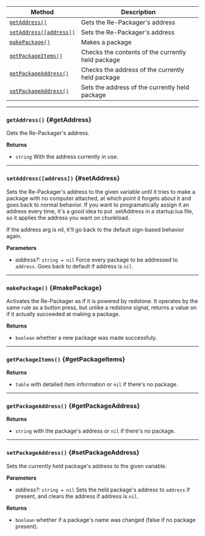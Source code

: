 | Method                                 | Description                                                  |
| -------------------------------------- | ------------------------------------------------------------ |
| [`getAddress()`](#getAddress)            | Gets the Re-Packager's address |
| [`setAddress([address])`](#setAddress)            | Sets the Re-Packager's address |
| [`makePackage()`](#makePackage)            | Makes a package |
| [`getPackageItems()`](#getPackageItems)            | Checks the contents of the currently held package |
| [`getPackageAddress()`](#getPackageAddress)            | Checks the address of the currently held package |
| [`setPackageAddress()`](#setPackageAddress)            | Sets the address of the currently held package |

---

### `getAddress()` {#getAddress}

Gets the Re-Packager's address.

**Returns**

- `string` With the address currently in use. 

---

### `setAddress([address])` {#setAddress}

Sets the Re-Packager's address to the given variable until it tries to make a package with no computer attached, at which point it forgets about it and goes back to normal behavior.
If you want to programatically assign it an address every time, it's a good idea to put .setAddress in a startup.lua file, so it applies the address you want on chunkload.

If the address arg is nil, it'll go back to the default sign-based behavior again.

**Parameters**

- _address?:_ `string = nil` Force every package to be addressed to `address`. Goes back to default if address is `nil`.

---

### `makePackage()` {#makePackage}

Activates the Re-Packager as if it is powered by redstone. It operates by the same rule as a button press, but unlike a redstone signal, returns a value on if it actually succeeded at making a package.

**Returns**
- `boolean` whether a new package was made successfuly.

---

### `getPackageItems()` {#getPackageItems}

**Returns**
- `table` with detailed item information or `nil` if there's no package.

---

### `getPackageAddress()` {#getPackageAddress}

**Returns**
- `string` with the package's address or `nil` if there's no package.

---

### `setPackageAddress()` {#setPackageAddress}
Sets the currently held package's address to the given variable.

**Parameters**

- _address?:_ `string = nil` Sets the held package's address to `address` if present, and clears the address if address is `nil`.

**Returns**
- `boolean` whether if a package's name was changed (false if no package present).
